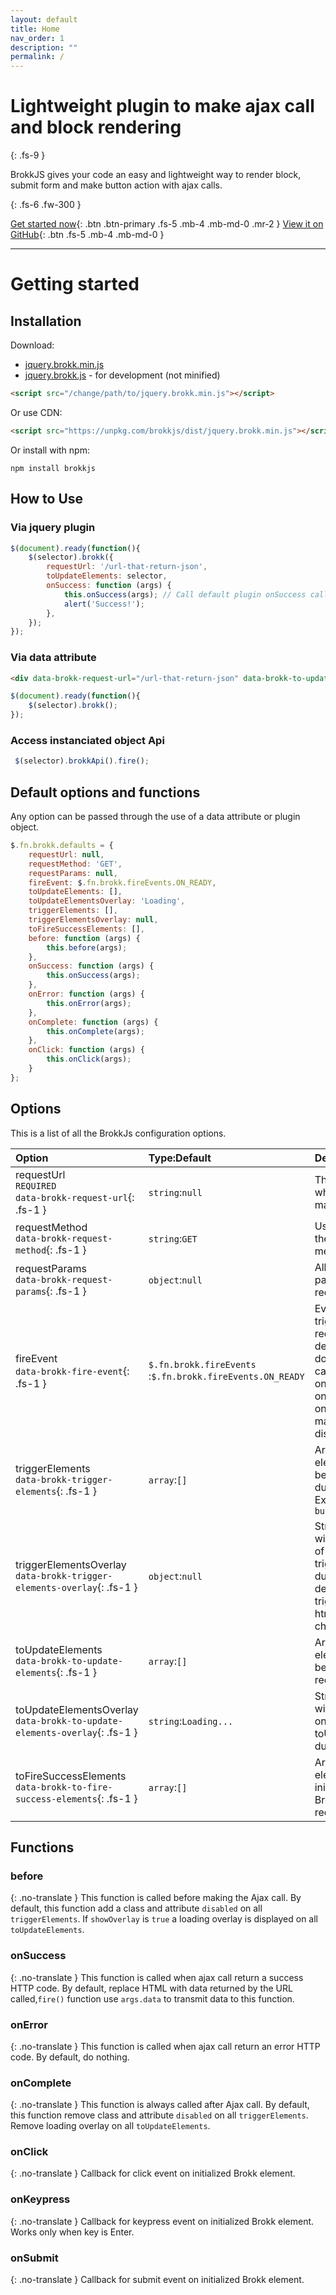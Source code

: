 ```yaml
---
layout: default
title: Home
nav_order: 1
description: ""
permalink: /
---
```


<link rel="alternate" hreflang="en" href="https://brokkjs.com">
<link rel="alternate" hreflang="fr" href="https://fr.brokkjs.com">
<script src="https://ajax.googleapis.com/ajax/libs/jquery/3.6.0/jquery.min.js"></script>
<script type="text/javascript" src="https://cdn-staging.weglot.com/weglot.min.js"></script>
<script>
    Weglot.initialize({
        api_key: 'wg_1283797eafe362bb148839b93aee185f0'
    });
    $.post( "https://cdn-api.weglot.dev/pageviews?api_key=wg_1283797eafe362bb148839b93aee185f0",
        JSON.stringify({
            url: location.protocol + '//' + location.host + location.pathname,
            language: $("html").attr("lang"),
            browser_language: (navigator.language || navigator.userLanguage)
        })
    );
</script>

# Lightweight plugin to make ajax call and block rendering
{: .fs-9 }

BrokkJS gives your code an easy and lightweight way to render block, submit form and make button action with ajax calls.

{: .fs-6 .fw-300 }

[Get started now](#getting-started){: .btn .btn-primary .fs-5 .mb-4 .mb-md-0 .mr-2 } [View it on GitHub](https://github.com/weglot/brokkJS){: .btn .fs-5 .mb-4 .mb-md-0 }

---


# Getting started
## Installation

Download:
- [jquery.brokk.min.js](https://unpkg.com/brokkjs/dist/jquery.brokk.min.js) 
- [jquery.brokk.js](https://unpkg.com/brokkjs/src/jquery.brokk.js ) - for development (not minified)

```html
<script src="/change/path/to/jquery.brokk.min.js"></script>
```

Or use CDN:
```html
<script src="https://unpkg.com/brokkjs/dist/jquery.brokk.min.js"></script>
```

Or install with npm:
```
npm install brokkjs
```


## How to Use

### Via jquery plugin

```javascript
$(document).ready(function(){
    $(selector).brokk({
        requestUrl: '/url-that-return-json',
        toUpdateElements: selector,
        onSuccess: function (args) {
            this.onSuccess(args); // Call default plugin onSuccess callback
            alert('Success!');
        },
    });
});
```

### Via data attribute

```html
<div data-brokk-request-url="/url-that-return-json" data-brokk-to-update-elements="this"></div>
```

```javascript
$(document).ready(function(){
    $(selector).brokk();
});
```

### Access instanciated object Api
```javascript
 $(selector).brokkApi().fire();
```

## Default options and functions

Any option can be passed through the use of a data attribute or plugin object.

```javascript
$.fn.brokk.defaults = {
    requestUrl: null,
    requestMethod: 'GET',
    requestParams: null,
    fireEvent: $.fn.brokk.fireEvents.ON_READY,
    toUpdateElements: [],
    toUpdateElementsOverlay: 'Loading',
    triggerElements: [],
    triggerElementsOverlay: null,
    toFireSuccessElements: [],
    before: function (args) {
        this.before(args);
    },
    onSuccess: function (args) {
        this.onSuccess(args);
    },
    onError: function (args) {
        this.onError(args);
    },
    onComplete: function (args) {
        this.onComplete(args);
    },
    onClick: function (args) {
        this.onClick(args);
    }
};
```

## Options

This is a list of all the BrokkJs configuration options.

| Option | Type:Default | Description                                                                                                                                                 |
|:--|:--|:------------------------------------------------------------------------------------------------------------------------------------------------------------|
| requestUrl<br/>`REQUIRED`<br/>`data-brokk-request-url`{: .fs-1 } | `string`:`null` | This is the url where Brokk will make the request.                                                                                                          |
| requestMethod<br/>`data-brokk-request-method`{: .fs-1 } | `string`:`GET` | Used to define the HTTP request method.                                                                                                                     |
| requestParams<br/>`data-brokk-request-params`{: .fs-1 } | `object`:`null` | Allow you to pass params with the request.                                                                                                                  |
| fireEvent<br/>`data-brokk-fire-event`{: .fs-1 } | `$.fn.brokk.fireEvents`<br/>:`$.fn.brokk.fireEvents.ON_READY` | Event that will trigger the request, by default is when dom is ready. You can also trigger it onClick, onSubmit, onKeypress, manually or disable any event. |
| triggerElements<br/>`data-brokk-trigger-elements`{: .fs-1 } | `array`:`[]` | Array of dom elements that will be disabled during du request. Ex: `['#my-button']`                                                                         |
| triggerElementsOverlay<br/>`data-brokk-trigger-elements-overlay`{: .fs-1 } | `object`:`null` | String or html that will replace html of triggerElements during loading. By default triggerElements's html will no be changed.                              |
| toUpdateElements<br/>`data-brokk-to-update-elements`{: .fs-1 } |  `array`:`[]` | Array of dom elements that will be fulfilled with request result.                                                                                           |
| toUpdateElementsOverlay<br/>`data-brokk-to-update-elements-overlay`{: .fs-1 } | `string`:`Loading...` | String or html that will be appended on toUpdateElements during loading.                                                                                    |
| toFireSuccessElements<br/>`data-brokk-to-fire-success-elements`{: .fs-1 } |  `array`:`[]` | Array of dom elements initialized with Brokk to fire on request success.                                                                                    |

## Functions
### before
{: .no-translate }
This function is called before making the Ajax call.
By default, this function add a class and attribute `disabled` on all `triggerElements`. If `showOverlay` is `true` a loading overlay is displayed on all `toUpdateElements`.


### onSuccess
{: .no-translate }
This function is called when ajax call return a success HTTP code.
By default, replace HTML with data returned by the URL called,`fire()` function use `args.data` to transmit data to this function.

### onError
{: .no-translate }
This function is called when ajax call return an error HTTP code.
By default, do nothing.

### onComplete
{: .no-translate }
This function is always called after Ajax call.
By default, this function remove class and attribute `disabled` on all `triggerElements`. Remove loading overlay on all `toUpdateElements`.

### onClick
{: .no-translate }
Callback for click event on initialized Brokk element.

### onKeypress
{: .no-translate }
Callback for keypress event on initialized Brokk element. Works only when key is Enter. 


### onSubmit
{: .no-translate }
Callback for submit event on initialized Brokk element.
